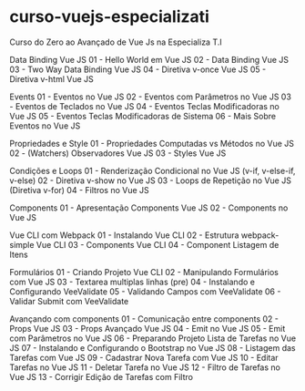 # curso-vuejs-especializati
Curso do Zero ao Avançado de Vue Js na Especializa T.I

 Data Binding Vue JS
 01 - Hello World em Vue JS
 02 - Data Binding Vue JS
 03 - Two Way Data Binding Vue JS
 04 - Diretiva v-once Vue JS
 05 - Diretiva v-html Vue JS
 
 Events
 01 - Eventos no Vue JS
 02 - Eventos com Parâmetros no Vue JS
 03 - Eventos de Teclados no Vue JS
 04 - Eventos Teclas Modificadoras no Vue JS
 05 - Eventos Teclas Modificadoras de Sistema
 06 - Mais Sobre Eventos no Vue JS
 
 Propriedades e Style
 01 - Propriedades Computadas vs Métodos no Vue JS
 02 - (Watchers) Observadores Vue JS
 03 - Styles Vue JS
 
 Condições e Loops
 01 - Renderização Condicional no Vue JS (v-if, v-else-if, v-else)
 02 - Diretiva v-show no Vue JS
 03 - Loops de Repetição no Vue JS (Diretiva v-for)
 04 - Filtros no Vue JS
 
 Components
 01 - Apresentação Components Vue JS
 02 - Components no Vue JS
 
 Vue CLI com Webpack
 01 - Instalando Vue CLI
 02 - Estrutura webpack-simple Vue CLI
 03 - Components Vue CLI
 04 - Component Listagem de Itens
 
 
 Formulários
 01 - Criando Projeto Vue CLI
 02 - Manipulando Formulários com Vue JS
 03 - Textarea multiplas linhas (pre)
 04 - Instalando e Configurando VeeValidate
 05 - Validando Campos com VeeValidate
 06 - Validar Submit com VeeValidate
 
 
 Avançando com components
 01 - Comunicação entre components
 02 - Props Vue JS
 03 - Props Avançado Vue JS
 04 - Emit no Vue JS
 05 - Emit com Parâmetros no Vue JS
 06 - Preparando Projeto Lista de Tarefas no Vue JS
 07 - Instalando e Configurando o Bootstrap no Vue JS
 08 - Listagem das Tarefas com Vue JS
 09 - Cadastrar Nova Tarefa com Vue JS
 10 - Editar Tarefas no Vue JS 
 11 - Deletar Tarefa no Vue JS
 12 - Filtro de Tarefas no Vue JS
 13 - Corrigir Edição de Tarefas com Filtro
